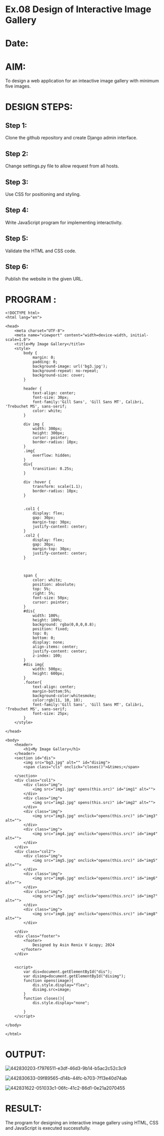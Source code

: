 # Ex.08 Design of Interactive Image Gallery
# Date:
# AIM:
To design a web application for an inteactive image gallery with minimum five images.

# DESIGN STEPS:
## Step 1:
Clone the github repository and create Django admin interface.

## Step 2:
Change settings.py file to allow request from all hosts.

## Step 3:
Use CSS for positioning and styling.

## Step 4:
Write JavaScript program for implementing interactivity.

## Step 5:
Validate the HTML and CSS code.

## Step 6:
Publish the website in the given URL.

# PROGRAM :
```
<!DOCTYPE html>
<html lang="en">

<head>
    <meta charset="UTF-8">
    <meta name="viewport" content="width=device-width, initial-scale=1.0">
    <title>My Image Gallery</title>
    <style>
        body {
            margin: 0;
            padding: 0;
            background-image: url('bg3.jpg');
            background-repeat: no-repeat;
            background-size: cover;
        }

        header {
            text-align: center;
            font-size: 30px;
            font-family:'Gill Sans', 'Gill Sans MT', Calibri, 'Trebuchet MS', sans-serif;
            color: white;
        }

        div img {
            width: 300px;
            height: 300px;
            cursor: pointer;
            border-radius: 10px;
        }
        .img{
            overflow: hidden;
        }
        div{
            transition: 0.25s;
        }

        div :hover {
            transform: scale(1.1);
            border-radius: 10px;
        }
        
        
        .col1 {
            display: flex;
            gap: 30px;
            margin-top: 30px;
            justify-content: center;
        }
        .col2 {
            display: flex;
            gap: 30px;
            margin-top: 30px;
            justify-content: center;
        }

        

        span {
            color: white;
            position: absolute;
            top: 5%;
            right: 5%;
            font-size: 50px;
            cursor: pointer;
        }
        #dis{
            width: 100%;
            height: 100%;
            background: rgba(0,0,0,0.8);
            position: fixed;
            top: 0;
            bottom: 0;
            display: none;
            align-items: center;
            justify-content: center;
            z-index: 100;
        }
        #dis img{
            width: 500px;
            height: 600px;
        }
        .footer{
            text-align: center;
            margin-bottom:5%;
            background-color:whitesmoke;
            color:rgb(11, 10, 10);
            font-family:'Gill Sans', 'Gill Sans MT', Calibri, 'Trebuchet MS', sans-serif;
            font-size: 25px;
        }
    </style>
    
</head>

<body>
    <header>
        <h1>My Image Gallery</h1>
    </header>
    <section id="dis">
        <img src="bg3.jpg" alt="" id="disimg">
        <span class="cls" onclick="closes()">&times;</span>
        
    </section>
    <div class="col1">
        <div class="img">
            <img src="img1.jpg" opens(this.src)" id="img1" alt="">
        </div>
        <div class="img">
            <img src="img2.jpg" opens(this.src)" id="img2" alt="">
        </div>
        <div class="img">
            <img src="img3.jpg" onclick="opens(this.src)" id="img3" alt="">
        </div>
        <div class="img">
            <img src="img4.jpg" onclick="opens(this.src)" id="img4" alt="">
        </div>
    </div>
    <div class="col2">
        <div class="img">
            <img src="img5.jpg" onclick="opens(this.src)" id="img5" alt="">
        </div>
        <div class="img">
            <img src="img6.jpg" onclick="opens(this.src)" id="img6" alt="">
        </div>
        <div class="img">
            <img src="img7.jpg" onclick="opens(this.src)" id="img7" alt="">
        </div>
        <div class="img">
            <img src="img8.jpg" onclick="opens(this.src)" id="img8" alt="">
        </div>

    </div>
    <div class="footer">
        <footer>
            Designed by Asin Renix V &copy; 2024 
       </footer>
    </div>
    

    <script>
        var dis=document.getElementById("dis");
        var disimg=document.getElementById("disimg");
        function opens(image){
            dis.style.display="flex";
            disimg.src=image;
        }
        function closes(){
            dis.style.display="none";

        }
    </script>

</body>

</html>
```

# OUTPUT:

![442830203-f7976511-e3df-46d3-9b14-b5ac2c52c3c9](https://github.com/user-attachments/assets/221171ab-152f-4ae7-ade2-163e8369e000)

![442830633-09f89565-d14b-44fc-b703-7f13e40d74ab](https://github.com/user-attachments/assets/a0cf78cb-e537-4c7d-be24-1d1aa93d84d0)


![442831622-051033c1-06fc-41c2-86d1-0e21a2070455](https://github.com/user-attachments/assets/2c0fc7a7-9263-4f8f-82cc-3e26d5320fb5)


# RESULT:
The program for designing an interactive image gallery using HTML, CSS and JavaScript is executed successfully.

